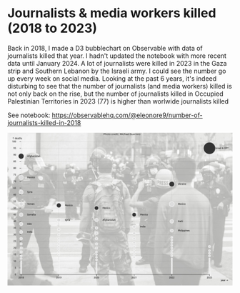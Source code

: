 # Journalists & media workers killed (2018 to 2023)

Back in 2018, I made a D3 bubblechart on Observable with data of journalists killed that year. I hadn't updated the notebook with more recent data until January 2024.
A lot of journalists were killed in 2023 in the Gaza strip and Southern Lebanon by the Israeli army. I could see the number go up every week on social media.
Looking at the past 6 years, it's indeed disturbing to see that the number of journalists (and media workers) killed is not only back on the rise, but the number of journalists killed in Occupied Palestinian Territories in 2023 (77) is higher than worlwide journalists killed 

See notebook: https://observablehq.com/@eleonore9/number-of-journalists-killed-in-2018

![Scatter plot of locations with journalists killed on the job between 2018 and 2023](img/journalists-killed-2018-to-2023.png)
